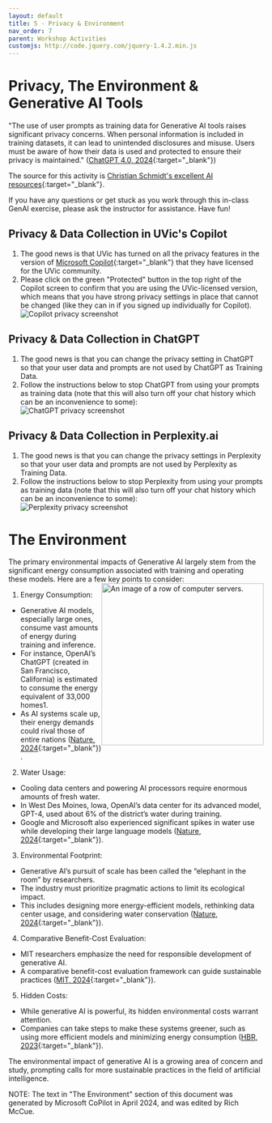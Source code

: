 ```yaml
---
layout: default
title: 5 - Privacy & Environment
nav_order: 7
parent: Workshop Activities
customjs: http://code.jquery.com/jquery-1.4.2.min.js
---
```


# Privacy, The Environment & Generative AI Tools
"The use of user prompts as training data for Generative AI tools raises significant privacy concerns. When personal information is included in training datasets, it can lead to unintended disclosures and misuse. Users must be aware of how their data is used and protected to ensure their privacy is maintained." ([ChatGPT 4.0, 2024](https://chat.openai.com/share/f84eb3ac-b9be-435c-ae38-9676702a02f9){:target="_blank"})

The source for this activity is [Christian Schmidt's excellent AI resources](https://www.canva.com/design/DAF8EoHZ_kA/N4d3y1TPeF5LklU9sj6_YQ/edit){:target="_blank"}.

If you have any questions or get stuck as you work through this in-class GenAI exercise, please ask the instructor for assistance.  Have fun!

## Privacy & Data Collection in UVic's Copilot
1. The good news is that UVic has turned on all the privacy features in the version of [Microsoft Copilot](https://copilot.microsoft.com){:target="_blank"} that they have licensed for the UVic community.
2. Please click on the green "Protected" button in the top right of the Copilot screen to confirm that you are using the UVic-licensed version, which means that you have strong privacy settings in place that cannot be changed (like they can in if you signed up individually for Copilot).
<br><img src="images/5-copilot-privacy.png"  alt="Copilot privacy screenshot"><br>

## Privacy & Data Collection in ChatGPT
1. The good news is that you can change the privacy setting in ChatGPT so that your user data and prompts are not used by ChatGPT as Training Data.
2. Follow the instructions below to stop ChatGPT from using your prompts as training data (note that this will also turn off your chat history which can be an inconvenience to some):
<br><img src="images/5-chatgpt-privacy.png"  alt="ChatGPT privacy screenshot"><br>

## Privacy & Data Collection in Perplexity.ai
1. The good news is that you can change the privacy settings in Perplexity so that your user data and prompts are not used by Perplexity as Training Data.
2. Follow the instructions below to stop Perplexity from using your prompts as training data (note that this will also turn off your chat history which can be an inconvenience to some):
<br><img src="images/5-perplexity-privacy.png"  alt="Perplexity privacy screenshot"><br>

# The Environment
The primary environmental impacts of Generative AI largely stem from the significant energy consumption associated with training and operating these models. Here are a few key points to consider:
<img src="images/5-server_farm.jpg" style="float:right;width:320px;" alt="An image of a row of computer servers.">
1. Energy Consumption:
- Generative AI models, especially large ones, consume vast amounts of energy during training and inference.
- For instance, OpenAI’s ChatGPT (created in San Francisco, California) is estimated to consume the energy equivalent of 33,000 homes1.
- As AI systems scale up, their energy demands could rival those of entire nations ([Nature, 2024](https://www.nature.com/articles/d41586-024-00478-x){:target="_blank"}).
2. Water Usage:
- Cooling data centers and powering AI processors require enormous amounts of fresh water.
- In West Des Moines, Iowa, OpenAI’s data center for its advanced model, GPT-4, used about 6% of the district’s water during training.
- Google and Microsoft also experienced significant spikes in water use while developing their large language models ([Nature, 2024](https://www.nature.com/articles/d41586-024-00478-x){:target="_blank"}).
3. Environmental Footprint:
- Generative AI’s pursuit of scale has been called the “elephant in the room” by researchers.
- The industry must prioritize pragmatic actions to limit its ecological impact.
- This includes designing more energy-efficient models, rethinking data center usage, and considering water conservation ([Nature, 2024](https://www.nature.com/articles/d41586-024-00478-x){:target="_blank"}).
4. Comparative Benefit-Cost Evaluation:
- MIT researchers emphasize the need for responsible development of generative AI.
- A comparative benefit-cost evaluation framework can guide sustainable practices ([MIT, 2024]([https://www.nature.com/articles/d41586-024-00478-x](https://impactclimate.mit.edu/2024/04/10/considering-the-environmental-impacts-of-generative-ai-to-spark-responsible-development/)){:target="_blank"}).
5. Hidden Costs:
- While generative AI is powerful, its hidden environmental costs warrant attention.
- Companies can take steps to make these systems greener, such as using more efficient models and minimizing energy consumption ([HBR, 2023]([https://www.nature.com/articles/d41586-024-00478-x](https://hbr.org/2023/07/how-to-make-generative-ai-greener)){:target="_blank"}).

The environmental impact of generative AI is a growing area of concern and study, prompting calls for more sustainable practices in the field of artificial intelligence.

NOTE: The text in "The Environment" section of this document was generated by Microsoft CoPilot in April 2024, and was edited by Rich McCue.
